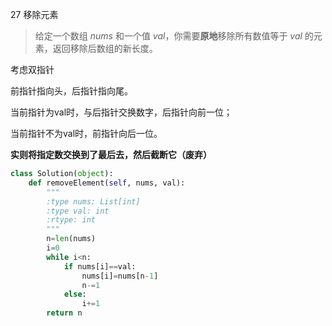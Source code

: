 27 移除元素

> 给定一个数组 *nums* 和一个值 *val*，你需要**原地**移除所有数值等于 *val* 的元素，返回移除后数组的新长度。

考虑双指针

前指针指向头，后指针指向尾。

当前指针为val时，与后指针交换数字，后指针向前一位；

当前指针不为val时，前指针向后一位。

**实则将指定数交换到了最后去，然后截断它（废弃）**

```python
class Solution(object):
    def removeElement(self, nums, val):
        """
        :type nums: List[int]
        :type val: int
        :rtype: int
        """
        n=len(nums)
        i=0
        while i<n:
            if nums[i]==val:
                nums[i]=nums[n-1]
                n-=1
            else:
                i+=1
        return n
```

